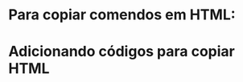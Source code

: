 # Para copiar comendos em HTML:
<html>
  <h1> Adicionando códigos para copiar HTML </h1> 
  </html>

